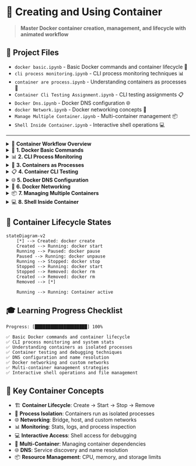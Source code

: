 # 🐳 Creating and Using Container

> **Master Docker container creation, management, and lifecycle with animated workflow**

## 📁 Project Files
- `docker basic.ipynb` - Basic Docker commands and container lifecycle 📝
- `cli process monitoring.ipynb` - CLI process monitoring techniques 📊
- `container are process.ipynb` - Understanding containers as processes 🔄
- `Container Cli Testing Assignment.ipynb` - CLI testing assignments 📋
- `Docker Dns.ipynb` - Docker DNS configuration 🌐
- `docker Network.ipynb` - Docker networking concepts 🔗
- `Manage Multiple Container.ipynb` - Multi-container management 📦
- `Shell Inside Container.ipynb` - Interactive shell operations 💻

---

<details>
<summary>🚀 <strong>Container Workflow Overview</strong></summary>

```mermaid
flowchart LR
    A[📦 Pull Image] --> B[🏗️ Create Container]
    B --> C[▶️ Start Container]
    C --> D[🔧 Manage Container]
    D --> E[⏹️ Stop Container]
    E --> F[🗑️ Remove Container]
    
    subgraph "Container Lifecycle"
        B
        C
        D
        E
    end
    
    style A fill:#e8f5e8
    style C fill:#fff3e0
    style D fill:#e3f2fd
    style E fill:#fce4ec
    style F fill:#ffebee
```
</details>

<details>
<summary>📝 <strong>1. Docker Basic Commands</strong></summary>

### Docker Version & Info
```bash
# Check Docker version
docker version

# Display system information
docker info

# Get help
docker help
```

### Basic Container Operations
```bash
# Run container (foreground)
docker container run --publish 80:80 nginx

# Run container (detached/background)
docker container run --publish 80:80 --detach nginx

# Run with custom name
docker container run --publish 80:80 --detach --name webhost nginx
```

### Container Management
```bash
# List running containers
docker container ls

# List all containers (including stopped)
docker container ls -a

# Stop container
docker container stop <container_id>

# Start stopped container
docker container start <container_id>

# Remove container
docker container rm <container_id>

# Force remove running container
docker container rm -f <container_id>
```

### Container Monitoring
```bash
# View container logs
docker container logs <container_name>

# View running processes in container
docker container top <container_name>
```
</details>

<details>
<summary>📊 <strong>2. CLI Process Monitoring</strong></summary>

### Container Process Monitoring
```bash
# Real-time container stats
docker stats

# Container resource usage
docker stats <container_name>

# Process list inside container
docker top <container_name>

# Container inspection
docker inspect <container_name>
```

### System Monitoring
```bash
# Docker system information
docker system df

# Docker system events
docker system events

# Cleanup unused resources
docker system prune
```

### Performance Monitoring
```bash
# Memory and CPU usage
docker stats --no-stream

# Container processes (detailed)
docker exec <container> ps aux

# Network statistics
docker exec <container> netstat -tulpn
```
</details>

<details>
<summary>🔄 <strong>3. Containers as Processes</strong></summary>

### Understanding Container Processes
```bash
# View container as process on host
ps aux | grep docker

# Container process tree
docker exec <container> ps -ef --forest

# Process namespaces
docker exec <container> ls -la /proc/1/ns/
```

### Process Management
```bash
# Send signals to container
docker kill -s SIGTERM <container>

# Pause/unpause container processes
docker pause <container>
docker unpause <container>

# Container process limits
docker run --memory=512m --cpus=0.5 nginx
```

### Process Isolation
```bash
# PID namespace
docker exec <container> ps aux

# Network namespace
docker exec <container> ip addr show

# Mount namespace
docker exec <container> mount
```
</details>

<details>
<summary>📋 <strong>4. Container CLI Testing</strong></summary>

### Testing Container Functionality
```bash
# Test web server response
curl http://localhost:80

# Test container connectivity
docker exec <container> ping google.com

# Test port accessibility
telnet localhost 80
```

### Container Health Checks
```bash
# Add health check to container
docker run --health-cmd="curl -f http://localhost/" nginx

# Check container health status
docker inspect --format='{{.State.Health.Status}}' <container>
```

### Debugging Containers
```bash
# Interactive debugging
docker exec -it <container> /bin/bash

# Check container exit code
docker inspect --format='{{.State.ExitCode}}' <container>

# Container filesystem changes
docker diff <container>
```
</details>

<details>
<summary>🌐 <strong>5. Docker DNS Configuration</strong></summary>

### Container DNS Settings
```bash
# Custom DNS servers
docker run --dns=8.8.8.8 --dns=8.8.4.4 nginx

# DNS search domains
docker run --dns-search=example.com nginx

# Custom hostname
docker run --hostname=myserver nginx
```

### Network DNS Resolution
```bash
# Test DNS resolution
docker exec <container> nslookup google.com

# Check DNS configuration
docker exec <container> cat /etc/resolv.conf

# Custom hosts file entries
docker run --add-host=myhost:192.168.1.100 nginx
```

### Service Discovery
```bash
# Container name resolution
docker network create mynetwork
docker run --network=mynetwork --name=web nginx
docker run --network=mynetwork alpine ping web
```
</details>

<details>
<summary>🔗 <strong>6. Docker Networking</strong></summary>

### Network Management
```bash
# List networks
docker network ls

# Create custom network
docker network create mynetwork

# Inspect network
docker network inspect bridge

# Remove network
docker network rm mynetwork
```

### Container Networking
```bash
# Run container in specific network
docker run --network=mynetwork nginx

# Connect running container to network
docker network connect mynetwork <container>

# Disconnect container from network
docker network disconnect mynetwork <container>
```

### Network Types
```bash
# Bridge network (default)
docker run --network=bridge nginx

# Host network
docker run --network=host nginx

# None network (no networking)
docker run --network=none nginx
```
</details>

<details>
<summary>📦 <strong>7. Managing Multiple Containers</strong></summary>

### Multi-Container Operations
```bash
# Start multiple containers
docker run -d --name web1 nginx
docker run -d --name web2 nginx
docker run -d --name web3 nginx

# Stop multiple containers
docker stop web1 web2 web3

# Remove multiple containers
docker rm web1 web2 web3
```

### Container Orchestration
```bash
# Run containers with dependencies
docker run -d --name database mysql
docker run -d --name app --link database:db myapp

# Container communication
docker run -d --name redis redis
docker run -d --name worker --link redis:cache worker-app
```

### Batch Operations
```bash
# Stop all running containers
docker stop $(docker ps -q)

# Remove all stopped containers
docker container prune

# Remove all containers (force)
docker rm -f $(docker ps -aq)
```
</details>

<details>
<summary>💻 <strong>8. Shell Inside Container</strong></summary>

### Interactive Shell Access
```bash
# Bash shell in running container
docker exec -it <container> /bin/bash

# Shell in new container
docker run -it nginx /bin/bash

# Alpine shell (ash)
docker exec -it <alpine_container> /bin/sh
```

### File Operations
```bash
# Copy files to container
docker cp file.txt <container>:/path/to/destination

# Copy files from container
docker cp <container>:/path/to/file ./local-file

# Edit files inside container
docker exec -it <container> vi /etc/nginx/nginx.conf
```

### Container Environment
```bash
# Check environment variables
docker exec <container> env

# Set environment variables
docker run -e VAR1=value1 -e VAR2=value2 nginx

# Interactive environment exploration
docker exec -it <container> bash
```

### Process Management Inside Container
```bash
# View processes
docker exec <container> ps aux

# Kill process inside container
docker exec <container> kill <pid>

# Start services inside container
docker exec <container> service nginx start
```
</details>

## 🔄 Container Lifecycle States

```mermaid
stateDiagram-v2
    [*] --> Created: docker create
    Created --> Running: docker start
    Running --> Paused: docker pause
    Paused --> Running: docker unpause
    Running --> Stopped: docker stop
    Stopped --> Running: docker start
    Stopped --> Removed: docker rm
    Created --> Removed: docker rm
    Removed --> [*]
    
    Running --> Running: Container active
```

## 🎓 Learning Progress Checklist

```
Progress: [████████████████████] 100%

✅ Basic Docker commands and container lifecycle
✅ CLI process monitoring and system stats
✅ Understanding containers as isolated processes
✅ Container testing and debugging techniques
✅ DNS configuration and name resolution
✅ Docker networking and custom networks
✅ Multi-container management strategies
✅ Interactive shell operations and file management
```

## 🔑 Key Container Concepts
- 🏗️ **Container Lifecycle**: Create → Start → Stop → Remove
- 🔄 **Process Isolation**: Containers run as isolated processes
- 🌐 **Networking**: Bridge, host, and custom networks
- 📊 **Monitoring**: Stats, logs, and process inspection
- 💻 **Interactive Access**: Shell access for debugging
- 🔗 **Multi-Container**: Managing container dependencies
- 🌐 **DNS**: Service discovery and name resolution
- 📦 **Resource Management**: CPU, memory, and storage limits